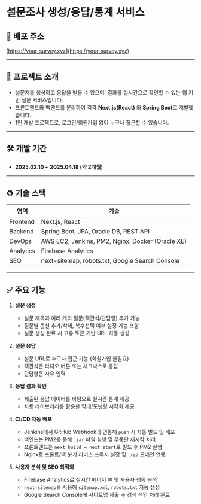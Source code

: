 # 설문조사 생성/응답/통계 서비스

## 🔗 배포 주소  
[https://your-survey.xyz](https://your-survey.xyz)

---

## 📝 프로젝트 소개

- 설문지를 생성하고 응답을 받을 수 있으며, 결과를 실시간으로 확인할 수 있는 웹 기반 설문 서비스입니다.
- 프론트엔드와 백엔드를 분리하여 각각 **Next.js(React)** 와 **Spring Boot**로 개발했습니다.
- 1인 개발 프로젝트로, 로그인/회원가입 없이 누구나 접근할 수 있습니다.

---

## 🛠 개발 기간
- **2025.02.10 ~ 2025.04.18 (약 2개월)**

---

## ⚙️ 기술 스택

| 영역       | 기술 |
|------------|------|
| Frontend   | Next.js, React |
| Backend    | Spring Boot, JPA, Oracle DB, REST API |
| DevOps     | AWS EC2, Jenkins, PM2, Nginx, Docker (Oracle XE) |
| Analytics  | Firebase Analytics |
| SEO        | next-sitemap, robots.txt, Google Search Console |

---

## ✅ 주요 기능

1. **설문 생성**
    - 설문 제목과 여러 개의 질문(객관식/단답형) 추가 가능
    - 질문별 옵션 추가/삭제, 복수선택 여부 설정 기능 포함
    - 설문 생성 완료 시 고유 토큰 기반 URL 자동 생성

2. **설문 응답**
    - 설문 URL로 누구나 접근 가능 (회원가입 불필요)
    - 객관식은 라디오 버튼 또는 체크박스로 응답
    - 단답형은 자유 입력

3. **응답 결과 확인**
    - 제출된 응답 데이터를 바탕으로 실시간 통계 제공
    - 차트 라이브러리를 활용한 막대/도넛형 시각화 제공

4. **CI/CD 자동 배포**
    - Jenkins에서 GitHub Webhook과 연동해 `push` 시 자동 빌드 및 배포
    - 백엔드는 PM2를 통해 `.jar` 파일 실행 및 무중단 재시작 처리
    - 프론트엔드는 `next build → next start`로 빌드 후 PM2 실행
    - Nginx로 프론트/백 분기 리버스 프록시 설정 및 `.xyz` 도메인 연동

5. **사용자 분석 및 SEO 최적화**
    - Firebase Analytics로 실시간 페이지 뷰 및 사용자 행동 분석
    - `next-sitemap`을 사용해 `sitemap.xml`, `robots.txt` 자동 생성
    - Google Search Console에 사이트맵 제출 → 검색 색인 처리 완료

